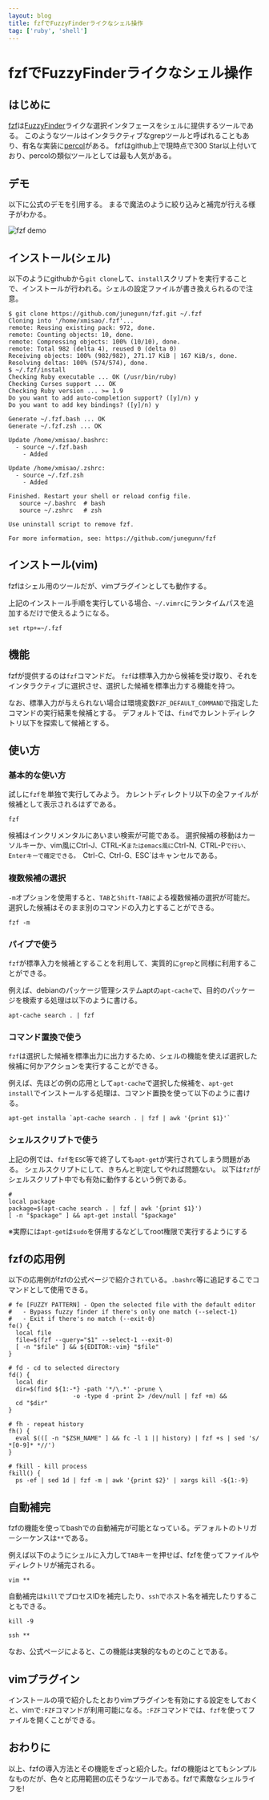 ```yaml
---
layout: blog
title: fzfでFuzzyFinderライクなシェル操作
tag: ['ruby', 'shell']
---
```


# fzfでFuzzyFinderライクなシェル操作

## はじめに

[fzf](https://github.com/junegunn/fzf)は[FuzzyFinder](http://www.vim.org/scripts/script.php?script_id=1984)ライクな選択インタフェースをシェルに提供するツールである。
このようなツールはインタラクティブなgrepツールと呼ばれることもあり、有名な実装に[percol](https://github.com/mooz/percol)がある。
fzfはgithub上で現時点で300 Star以上付いており、percolの類似ツールとしては最も人気がある。

## デモ

以下に公式のデモを引用する。
まるで魔法のように絞り込みと補完が行える様子がわかる。

![fzf demo](https://camo.githubusercontent.com/0b07def9e05309281212369b118fcf9b9fc7948e/68747470733a2f2f7261772e6769746875622e636f6d2f6a756e6567756e6e2f692f6d61737465722f667a662e676966)

## インストール(シェル)

以下のようにgithubから`git clone`して、`install`スクリプトを実行することで、インストールが行われる。シェルの設定ファイルが書き換えられるので注意。

~~~~
$ git clone https://github.com/junegunn/fzf.git ~/.fzf
Cloning into '/home/xmisao/.fzf'...
remote: Reusing existing pack: 972, done.
remote: Counting objects: 10, done.
remote: Compressing objects: 100% (10/10), done.
remote: Total 982 (delta 4), reused 0 (delta 0)
Receiving objects: 100% (982/982), 271.17 KiB | 167 KiB/s, done.
Resolving deltas: 100% (574/574), done.
$ ~/.fzf/install
Checking Ruby executable ... OK (/usr/bin/ruby)
Checking Curses support ... OK
Checking Ruby version ... >= 1.9
Do you want to add auto-completion support? ([y]/n) y
Do you want to add key bindings? ([y]/n) y

Generate ~/.fzf.bash ... OK
Generate ~/.fzf.zsh ... OK

Update /home/xmisao/.bashrc:
  - source ~/.fzf.bash
    - Added

Update /home/xmisao/.zshrc:
  - source ~/.fzf.zsh
    - Added

Finished. Restart your shell or reload config file.
   source ~/.bashrc  # bash
   source ~/.zshrc   # zsh

Use uninstall script to remove fzf.

For more information, see: https://github.com/junegunn/fzf
~~~~

## インストール(vim)

fzfはシェル用のツールだが、vimプラグインとしても動作する。

上記のインストール手順を実行している場合、`~/.vimrc`にランタイムパスを追加するだけで使えるようになる。

~~~~
set rtp+=~/.fzf
~~~~

## 機能

fzfが提供するのは`fzf`コマンドだ。
`fzf`は標準入力から候補を受け取り、それをインタラクティブに選択させ、選択した候補を標準出力する機能を持つ。

なお、標準入力が与えられない場合は環境変数`FZF_DEFAULT_COMMAND`で指定したコマンドの実行結果を候補とする。
デフォルトでは、`find`でカレントディレクトリ以下を探索して候補とする。

## 使い方

### 基本的な使い方

試しに`fzf`を単独で実行してみよう。
カレントディレクトリ以下の全ファイルが候補として表示されるはずである。

~~~~
fzf
~~~~

候補はインクリメンタルにあいまい検索が可能である。
選択候補の移動はカーソルキーか、vim風にCtrl-J`、`CTRL-K`またはemacs風に`Ctrl-N`、`CTRL-P`で行い、Enterキーで確定できる。
`Ctrl-C`、`Ctrl-G`、`ESC`はキャンセルである。

### 複数候補の選択

`-m`オプションを使用すると、`TAB`と`Shift-TAB`による複数候補の選択が可能だ。
選択した候補はそのまま別のコマンドの入力とすることができる。

~~~~
fzf -m
~~~~

### パイプで使う

`fzf`が標準入力を候補とすることを利用して、実質的に`grep`と同様に利用することができる。

例えば、debianのパッケージ管理システムaptの`apt-cache`で、目的のパッケージを検索する処理は以下のように書ける。

~~~~
apt-cache search . | fzf
~~~~

### コマンド置換で使う

`fzf`は選択した候補を標準出力に出力するため、シェルの機能を使えば選択した候補に何かアクションを実行することができる。

例えば、先ほどの例の応用として`apt-cache`で選択した候補を、`apt-get install`でインストールする処理は、コマンド置換を使って以下のように書ける。

~~~~
apt-get installa `apt-cache search . | fzf | awk '{print $1}'`
~~~~

### シェルスクリプトで使う

上記の例では、`fzf`を`ESC`等で終了しても`apt-get`が実行されてしまう問題がある。
シェルスクリプトにして、きちんと判定してやれば問題ない。
以下は`fzf`がシェルスクリプト中でも有効に動作するという例である。

~~~~
#
local package
package=$(apt-cache search . | fzf | awk '{print $1}')
[ -n "$package" ] && apt-get install "$package"
~~~~

※実際には`apt-get`は`sudo`を併用するなどしてroot権限で実行するようにする

## fzfの応用例

以下の応用例がfzfの公式ページで紹介されている。`.bashrc`等に追記するこでコマンドとして使用できる。

~~~~
# fe [FUZZY PATTERN] - Open the selected file with the default editor
#   - Bypass fuzzy finder if there's only one match (--select-1)
#   - Exit if there's no match (--exit-0)
fe() {
  local file
  file=$(fzf --query="$1" --select-1 --exit-0)
  [ -n "$file" ] && ${EDITOR:-vim} "$file"
}

# fd - cd to selected directory
fd() {
  local dir
  dir=$(find ${1:-*} -path '*/\.*' -prune \
                  -o -type d -print 2> /dev/null | fzf +m) &&
  cd "$dir"
}

# fh - repeat history
fh() {
  eval $(([ -n "$ZSH_NAME" ] && fc -l 1 || history) | fzf +s | sed 's/ *[0-9]* *//')
}

# fkill - kill process
fkill() {
  ps -ef | sed 1d | fzf -m | awk '{print $2}' | xargs kill -${1:-9}
~~~~

## 自動補完

fzfの機能を使ってbashでの自動補完が可能となっている。デフォルトのトリガーシーケンスは`**`である。

例えば以下のようにシェルに入力して`TAB`キーを押せば、fzfを使ってファイルやディレクトリが補完される。

~~~~
vim **
~~~~

自動補完は`kill`でプロセスIDを補完したり、`ssh`でホスト名を補完したりすることもできる。

~~~~
kill -9
~~~~

~~~~
ssh **
~~~~

なお、公式ページによると、この機能は実験的なものとのことである。

## vimプラグイン

インストールの項で紹介したとおりvimプラグインを有効にする設定をしておくと、vimで`:FZF`コマンドが利用可能になる。`:FZF`コマンドでは、`fzf`を使ってファイルを開くことができる。


## おわりに

以上、fzfの導入方法とその機能をざっと紹介した。fzfの機能はとてもシンプルなものだが、色々と応用範囲の広そうなツールである。fzfで素敵なシェルライフを!
